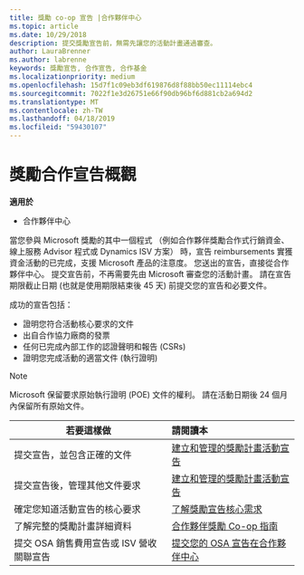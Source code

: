 ```yaml
---
title: 獎勵 co-op 宣告 |合作夥伴中心
ms.topic: article
ms.date: 10/29/2018
description: 提交獎勵宣告前，無需先讓您的活動計畫通過審查。
author: LauraBrenner
ms.author: labrenne
keywords: 獎勵宣告, 合作宣告, 合作基金
ms.localizationpriority: medium
ms.openlocfilehash: 15d7f1c09eb3df619876d8f88bb50ec11114ebc4
ms.sourcegitcommit: 7022f1e3d26751e66f90db96bf6d881cb2a694d2
ms.translationtype: MT
ms.contentlocale: zh-TW
ms.lasthandoff: 04/18/2019
ms.locfileid: "59430107"
---
```

# <a name="incentives-co-op-claims-overview"></a>獎勵合作宣告概觀

**適用於**

- 合作夥伴中心

當您參與 Microsoft 獎勵的其中一個程式 （例如合作夥伴獎勵合作式行銷資金、 線上服務 Advisor 程式或 Dynamics ISV 方案） 時，宣告 reimbursements 實獲資金活動的已完成，支援 Microsoft 產品的注意度。 您送出的宣告，直接從合作夥伴中心。 提交宣告前，不再需要先由 Microsoft 審查您的活動計畫。 請在宣告期限截止日期 (也就是使用期限結束後 45 天) 前提交您的宣告和必要文件。 

成功的宣告包括：

- 證明您符合活動核心要求的文件
- 出自合作協力廠商的發票
- 任何已完成內部工作的認證聲明和報告 (CSRs)
- 證明您完成活動的適當文件 (執行證明) 

>[!NOTE]
>Microsoft 保留要求原始執行證明 (POE) 文件的權利。 請在活動日期後 24 個月內保留所有原始文件。 

|**若要這樣做**   |**請閱讀本**   |
|-----------------|:--------------------------------------|
|提交宣告，並包含正確的文件|[建立和管理的獎勵計畫活動宣告](create-incentives-claims.md)|
|提交宣告後，管理其他文件要求|[建立和管理的獎勵計畫活動宣告](create-incentives-claims.md)  |
|確定您知道活動宣告的核心要求|[了解獎勵宣告核心需求](core-requirements.md)   |
|了解完整的獎勵計畫詳細資料|[合作夥伴獎勵 Co-op 指南](https://assets.microsoft.com/coop-guidebook.pdf)
|提交 OSA 銷售費用宣告或 ISV 營收關聯宣告 |[提交您的 OSA 宣告在合作夥伴中心](submit-osa-claim.md)|
                                                                                 
                                   